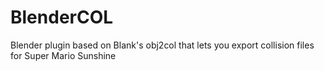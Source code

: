 # BlenderCOL
Blender plugin based on Blank's obj2col that lets you export collision files for Super Mario Sunshine
